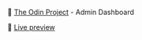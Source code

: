 👾 [The Odin Project](https://www.theodinproject.com/) - Admin Dashboard

🔗 [Live preview](https://sofffja.github.io/odin-admin/)
